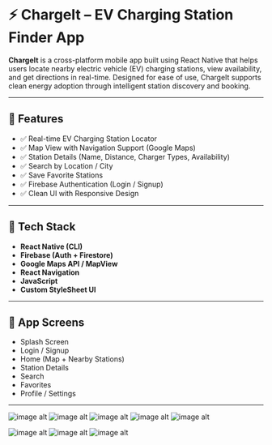 # ⚡ ChargeIt – EV Charging Station Finder App

**ChargeIt** is a cross-platform mobile app built using React Native that helps users locate nearby electric vehicle (EV) charging stations, view availability, and get directions in real-time. Designed for ease of use, ChargeIt supports clean energy adoption through intelligent station discovery and booking.

---

## 🚀 Features

- ✅ Real-time EV Charging Station Locator  
- ✅ Map View with Navigation Support (Google Maps)  
- ✅ Station Details (Name, Distance, Charger Types, Availability)  
- ✅ Search by Location / City  
- ✅ Save Favorite Stations  
- ✅ Firebase Authentication (Login / Signup)  
- ✅ Clean UI with Responsive Design

---

## 🔧 Tech Stack

- **React Native (CLI)**
- **Firebase (Auth + Firestore)**
- **Google Maps API / MapView**
- **React Navigation**
- **JavaScript**
- **Custom StyleSheet UI**

---

## 📱 App Screens

- Splash Screen  
- Login / Signup  
- Home (Map + Nearby Stations)  
- Station Details  
- Search  
- Favorites  
- Profile / Settings

---
![image alt](https://github.com/Mohsinpadhan/ChargeIt-/blob/4bdd81784c81ea1df3056687e4e5fc56e4a92a79/ui1.jpg)
![image alt](https://github.com/Mohsinpadhan/ChargeIt-/blob/856bd4a0dd71bbc3f5dbec64d93c9c7fd093b4d5/ui2.jpg)
![image alt](https://github.com/Mohsinpadhan/ChargeIt-/blob/304268cdaa1afaf74666d40dbeba1f04f15b4a53/ui7.jpg)
![image alt](https://github.com/Mohsinpadhan/ChargeIt-/blob/cb30f61c6ec8993d14d1accc5ba69baba9473144/ui8.jpg)
![image alt](https://github.com/Mohsinpadhan/ChargeIt-/blob/ef818d03628af74e6c01ef62a19a6eede57ba09d/ui3.jpg)

![image alt](https://github.com/Mohsinpadhan/ChargeIt-/blob/664aaa78865d61ea2cb7e75c976d13ef927b9da2/ui6.jpg)
![image alt](https://github.com/Mohsinpadhan/ChargeIt-/blob/729c66feded594255dee65beeba8c36cba27155f/ui4.jpg)
![image alt](https://github.com/Mohsinpadhan/ChargeIt-/blob/e3c1df1064af110c5a665e6d98a8ae294c8a7a00/ui5.jpg)

